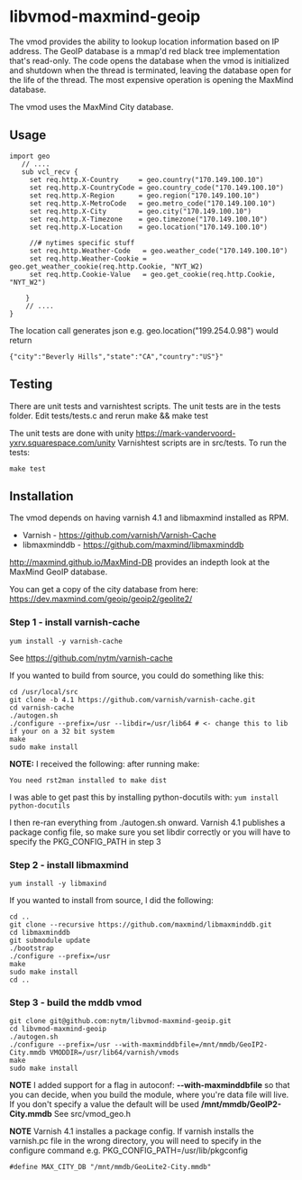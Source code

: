 libvmod-maxmind-geoip
=====================

The vmod provides the ability to lookup location information based on IP address. The GeoIP database is a mmap'd red black tree implementation that's read-only. The code opens the database when the vmod is initialized and shutdown when the thread is terminated, leaving the database open for the life of the thread. The most expensive operation is opening the MaxMind database.

The vmod uses the MaxMind City database.

## Usage

```
import geo
   // ....
   sub vcl_recv {
	 set req.http.X-Country     = geo.country("170.149.100.10")
	 set req.http.X-CountryCode = geo.country_code("170.149.100.10")
	 set req.http.X-Region      = geo.region("170.149.100.10")
	 set req.http.X-MetroCode   = geo.metro_code("170.149.100.10")
	 set req.http.X-City        = geo.city("170.149.100.10")
	 set req.http.X-Timezone    = geo.timezone("170.149.100.10")
	 set req.http.X-Location    = geo.location("170.149.100.10")

	 //# nytimes specific stuff
	 set req.http.Weather-Code   = geo.weather_code("170.149.100.10")
	 set req.http.Weather-Cookie = geo.get_weather_cookie(req.http.Cookie, "NYT_W2)
	 set req.http.Cookie-Value   = geo.get_cookie(req.http.Cookie, "NYT_W2")

	}
	// ....
}
```
The location call generates json e.g. geo.location("199.254.0.98") would return

``{"city":"Beverly Hills","state":"CA","country":"US"}"``

## Testing
There are unit tests and varnishtest scripts. The unit tests are in the tests folder. Edit tests/tests.c and rerun make && make test

The unit tests are done with unity https://mark-vandervoord-yxrv.squarespace.com/unity
Varnishtest scripts are in src/tests. To run the tests:

```
make test
```

## Installation

The vmod depends on having varnish 4.1 and libmaxmind installed as RPM.

* Varnish - https://github.com/varnish/Varnish-Cache
* libmaxminddb - https://github.com/maxmind/libmaxminddb

http://maxmind.github.io/MaxMind-DB provides an indepth look at the MaxMind GeoIP database.

You can get a copy of the city database from here: https://dev.maxmind.com/geoip/geoip2/geolite2/

### Step 1 - install varnish-cache

```
yum install -y varnish-cache
```

See https://github.com/nytm/varnish-cache


If you wanted to build from source, you could do something like this:
```
cd /usr/local/src
git clone -b 4.1 https://github.com/varnish/varnish-cache.git
cd varnish-cache
./autogen.sh
./configure --prefix=/usr --libdir=/usr/lib64 # <- change this to lib if your on a 32 bit system
make
sudo make install
```

**NOTE:** I received the following:
 after running make:

``You need rst2man installed to make dist``

I was able to get past this by installing python-docutils with:
```yum install python-docutils```

I then re-ran everything from ./autogen.sh onward.
Varnish 4.1 publishes a package config file, so make sure you set libdir correctly or you will have to specify the PKG_CONFIG_PATH in step 3

### Step 2 - install libmaxmind

```
yum install -y libmaxind
```

If you wanted to install from source, I did the following:

```
cd ..
git clone --recursive https://github.com/maxmind/libmaxminddb.git
cd libmaxminddb
git submodule update
./bootstrap
./configure --prefix=/usr
make
sudo make install
cd ..
```

### Step 3 - build the mddb vmod
```
git clone git@github.com:nytm/libvmod-maxmind-geoip.git
cd libvmod-maxmind-geoip
./autogen.sh
./configure --prefix=/usr --with-maxminddbfile=/mnt/mmdb/GeoIP2-City.mmdb VMODDIR=/usr/lib64/varnish/vmods
make
sudo make install
```

**NOTE** I added support for a flag in autoconf:  **--with-maxminddbfile** so that you can decide, when you build the module, where you're data file will live. If you don't specify a value the default will be used **/mnt/mmdb/GeoIP2-City.mmdb** See src/vmod_geo.h

**NOTE** Varnish 4.1 installes a package config. If varnish installs the varnish.pc file in the wrong directory, you will need to specify in the configure command e.g. PKG_CONFIG_PATH=/usr/lib/pkgconfig


```
#define MAX_CITY_DB "/mnt/mmdb/GeoLite2-City.mmdb"
```

